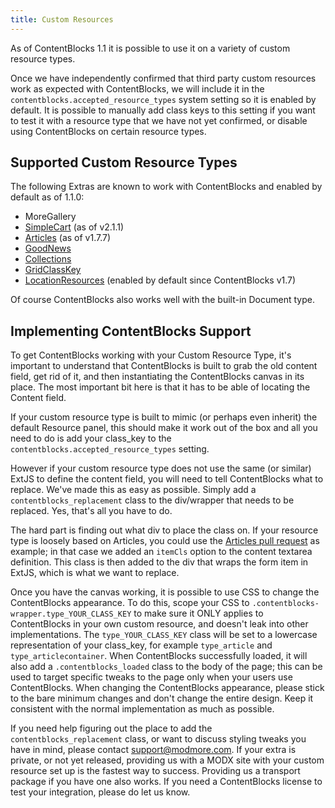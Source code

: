 ```yaml
---
title: Custom Resources
---
```


As of ContentBlocks 1.1 it is possible to use it on a variety of custom resource types.

Once we have independently confirmed that third party custom resources work as expected with ContentBlocks, we will include it in the `contentblocks.accepted_resource_types` system setting so it is enabled by default. It is possible to manually add class keys to this setting if you want to test it with a resource type that we have not yet confirmed, or disable using ContentBlocks on certain resource types.

## Supported Custom Resource Types

The following Extras are known to work with ContentBlocks and enabled by default as of 1.1.0:

- MoreGallery
- [SimpleCart](https://modmore.com/simplecart/) (as of v2.1.1)
- [Articles](http://rtfm.modx.com/extras/revo/articles) (as of v1.7.7)
- [GoodNews](http://www.bitego.com/extras/goodnews/)
- [Collections](http://modx.com/extras/package/collections)
- [GridClassKey](http://modx.com/extras/package/gridclasskey)
- [LocationResources](https://modx.com/extras/package/locationresources) (enabled by default since ContentBlocks v1.7)

Of course ContentBlocks also works well with the built-in Document type.

## Implementing ContentBlocks Support

To get ContentBlocks working with your Custom Resource Type, it's important to understand that ContentBlocks is built to grab the old content field, get rid of it, and then instantiating the ContentBlocks canvas in its place. The most important bit here is that it has to be able of locating the Content field.

If your custom resource type is built to mimic (or perhaps even inherit) the default Resource panel, this should make it work out of the box and all you need to do is add your class\_key to the `contentblocks.accepted_resource_types` setting.

However if your custom resource type does not use the same (or similar) ExtJS to define the content field, you will need to tell ContentBlocks what to replace. We've made this as easy as possible. Simply add a `contentblocks_replacement` class to the div/wrapper that needs to be replaced. Yes, that's all you have to do.

The hard part is finding out what div to place the class on. If your resource type is loosely based on Articles, you could use the [Articles pull request](https://github.com/modxcms/Articles/pull/87) as example; in that case we added an `itemCls` option to the content textarea definition. This class is then added to the div that wraps the form item in ExtJS, which is what we want to replace.

Once you have the canvas working, it is possible to use CSS to change the ContentBlocks appearance. To do this, scope your CSS to `.contentblocks-wrapper.type_YOUR_CLASS_KEY` to make sure it ONLY applies to ContentBlocks in your own custom resource, and doesn't leak into other implementations. The `type_YOUR_CLASS_KEY` class will be set to a lowercase representation of your class\_key, for example `type_article` and `type_articlecontainer`. When ContentBlocks successfully loaded, it will also add a `.contentblocks_loaded` class to the body of the page; this can be used to target specific tweaks to the page only when your users use ContentBlocks. When changing the ContentBlocks appearance, please stick to the bare minimum changes and don't change the entire design. Keep it consistent with the normal implementation as much as possible.

If you need help figuring out the place to add the `contentblocks_replacement` class, or want to discuss styling tweaks you have in mind, please contact support@modmore.com. If your extra is private, or not yet released, providing us with a MODX site with your custom resource set up is the fastest way to success. Providing us a transport package if you have one also works. If you need a ContentBlocks license to test your integration, please do let us know.
